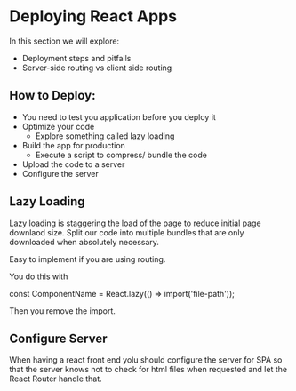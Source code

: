 # Deploying React Apps 

In this section we will explore: 

- Deployment steps and pitfalls 
- Server-side routing vs client side routing 

## How to Deploy: 

- You need to test you application before you deploy it
- Optimize your code 
  - Explore something called lazy loading 
- Build the app for production 
  - Execute a script to compress/ bundle the code 
- Upload the code to a server 
- Configure the server 

## Lazy Loading 

Lazy loading is staggering the load of the page to reduce initial page downlaod size.
Split our code into multiple bundles that are only downloaded when absolutely necessary. 

Easy to implement if you are using routing. 

You do this with 

const ComponentName = React.lazy(() => import('file-path'));

Then you remove the import.

## Configure Server 

When having a react front end yolu should configure the server for SPA so that the server knows not to check for html files when requested and let the React Router handle that. 



